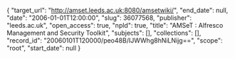 {
  "target_url": "http://amset.leeds.ac.uk:8080/amsetwiki/", 
  "end_date": null, 
  "date": "2006-01-01T12:00:00", 
  "slug": 36077568, 
  "publisher": "leeds.ac.uk", 
  "open_access": true, 
  "npld": true, 
  "title": "AMSeT : Alfresco Management and Security Toolkit", 
  "subjects": [], 
  "collections": [], 
  "record_id": "20060101T120000/peo48B/IJWWhg8hNiLNijg==", 
  "scope": "root", 
  "start_date": null
}

